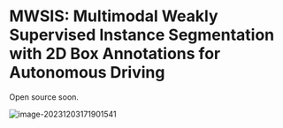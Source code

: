 # MWSIS: Multimodal Weakly Supervised Instance Segmentation with 2D Box Annotations for Autonomous Driving

Open source soon.

![image-20231203171901541](F:\Pictures\TyporaPictures\image-20231203171901541.png)
